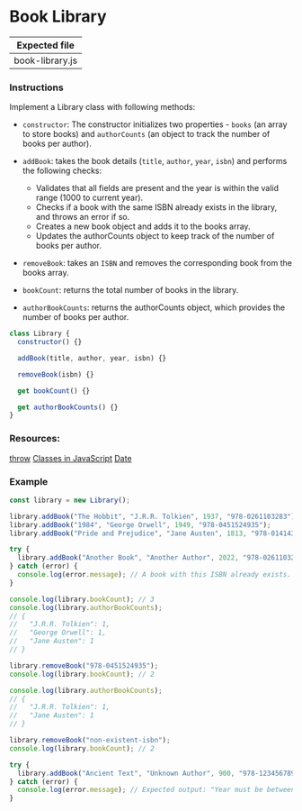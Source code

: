 # Book Library

| Expected file   |
| --------------- |
| book-library.js |

### Instructions

Implement a Library class with following methods:

- `constructor`: The constructor initializes two properties - `books` (an array to store books) and `authorCounts` (an object to track the number of books per author).
- `addBook`: takes the book details (`title`, `author`, `year`, `isbn`) and performs the following checks:

  - Validates that all fields are present and the year is within the valid range (1000 to current year).
  - Checks if a book with the same ISBN already exists in the library, and throws an error if so.
  - Creates a new book object and adds it to the books array.
  - Updates the authorCounts object to keep track of the number of books per author.

- `removeBook`: takes an `ISBN` and removes the corresponding book from the books array.
- `bookCount`: returns the total number of books in the library.
- `authorBookCounts`: returns the authorCounts object, which provides the number of books per author.

```js
class Library {
  constructor() {}

  addBook(title, author, year, isbn) {}

  removeBook(isbn) {}

  get bookCount() {}

  get authorBookCounts() {}
}
```

### Resources:

[throw](https://developer.mozilla.org/en-US/docs/Web/JavaScript/Reference/Statements/throw)
[Classes in JavaScript](https://developer.mozilla.org/en-US/docs/Learn/JavaScript/Objects/Classes_in_JavaScript)
[Date](https://developer.mozilla.org/en-US/docs/Web/JavaScript/Reference/Global_Objects/Date)

### Example

```js
const library = new Library();

library.addBook("The Hobbit", "J.R.R. Tolkien", 1937, "978-0261103283");
library.addBook("1984", "George Orwell", 1949, "978-0451524935");
library.addBook("Pride and Prejudice", "Jane Austen", 1813, "978-0141439518");

try {
  library.addBook("Another Book", "Another Author", 2022, "978-0261103283");
} catch (error) {
  console.log(error.message); // A book with this ISBN already exists.
}

console.log(library.bookCount); // 3
console.log(library.authorBookCounts);
// {
//   "J.R.R. Tolkien": 1,
//   "George Orwell": 1,
//   "Jane Austen": 1
// }

library.removeBook("978-0451524935");
console.log(library.bookCount); // 2

console.log(library.authorBookCounts);
// {
//   "J.R.R. Tolkien": 1,
//   "Jane Austen": 1
// }

library.removeBook("non-existent-isbn");
console.log(library.bookCount); // 2

try {
  library.addBook("Ancient Text", "Unknown Author", 900, "978-1234567890");
} catch (error) {
  console.log(error.message); // Expected output: "Year must be between 1000 and the current year."
}
```
